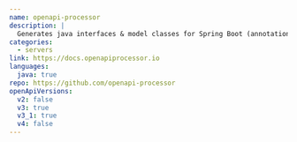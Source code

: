 ```yaml
---
name: openapi-processor
description: |
  Generates java interfaces & model classes for Spring Boot (annotation based, MVC & WebFlux) or Micronaut (annotation based) from an OpenAPI yaml description. Provides powerful type mapping capabilities to adjust the generated code. Gradle & Maven support. Playground.
categories:
  - servers
link: https://docs.openapiprocessor.io
languages:
  java: true
repo: https://github.com/openapi-processor
openApiVersions:
  v2: false
  v3: true
  v3_1: true
  v4: false
---
```

